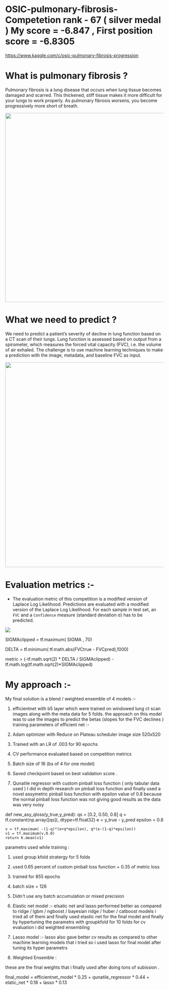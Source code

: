 # OSIC-pulmonary-fibrosis-Competetion rank - 67 ( silver medal ) My score = -6.847 , First position score = -6.8305
  https://www.kaggle.com/c/osic-pulmonary-fibrosis-progression

# What is pulmonary fibrosis ? 

Pulmonary fibrosis is a lung disease that occurs when lung tissue becomes damaged and scarred. This thickened, stiff tissue makes it more difficult for your lungs to work properly. As pulmonary fibrosis worsens, you become progressively more short of breath.

<img src="https://www.pulmonaryfibrosis.org/images/default-source/default-album/normal-and-impaired-gas-exchange.png?sfvrsn=c3b0918d_0" width=600>

# What we need to predict ?

We need to predict a patient’s severity of decline in lung function based on a CT scan of their lungs. Lung function is assessed based on output from a spirometer, which measures the forced vital capacity (FVC), i.e. the volume of air exhaled. The challenge is to use machine learning techniques to make a prediction with the image, metadata, and baseline FVC as input.


<img src="https://i.imgur.com/8AWVnqQ.png" width=650>

# Evaluation metrics :-

- The evaluation metric of this competition is a modified version of Laplace Log Likelihood. 
Predictions are evaluated with a modified version of the Laplace Log Likelihood. For each sample in test set, an `FVC` and a `Confidence` measure (standard deviation σ) has to be predicted.

![](https://i.imgur.com/tEIZvli.png)

SIGMAclipped = tf.maximum( SIGMA , 70)

DELTA = tf.minimum( tf.math.abs(FVCtrue - FVCpred),1000)

metric = (-tf.math.sqrt(2) * DELTA / SIGMAclipped) - tf.math.log(tf.math.sqrt(2)*SIGMAclipped)

# My approach :- 
My final solution is a blend / weighted ensemble of 4 models :-

1. efficientnet with b5 layer which were trained on  windowed lung ct scan images along with the meta data for 5 folds. 
the approach on this model was to use the images to predict the betas (slopes for the FVC declines ) 
training parameters of efficient net :-

1. Adam optimizer with Reduce on Plateau scheduler
image size 520x520
2. Trained with an LR of .003 for 90 epochs
3. CV performance evaluated based on competition metrics
4. Batch size of 16 (bs of 4 for one model)
5. Saved checkpoint based on best validation score . 

2. Qunatile regressor with custom pinball loss function ( only tabular data used )
I did in depth research on pinball loss function and finally used a novel assymetric pinball loss function with epsilon value of 0.8 
because the normal pinball loss function was not giving good results as the data was very noisy 

def new_asy_qloss(y_true,y_pred):
    qs = [0.2, 0.50, 0.8]
    q = tf.constant(np.array([qs]), dtype=tf.float32)
    e = y_true - y_pred
    epsilon = 0.8

    v = tf.maximum( -(1-q)*(e+q*epsilon), q*(e-(1-q)*epsilon))
    v1 = tf.maximum(v,0.0)
    return K.mean(v1)

parametrs used while training :

1. used group kfold stratergy for 5 folds 
2. used 0.65 percent of custom pinball loss function + 0.35 of metric loss 
3. trained for 855 epochs 
4. batch size = 128 
5. Didn't use any batch accumulation or mixed precision

3. Elastic net model :-
elsatic net and lasso performed better as compared to ridge / lgbm / ngboost / bayesian ridge / huber / catboost models i tried all of them and finally used elastic net for
the final model and finally by hypertuning the parametrs with groupkfold for 10 folds for cv evaluation i did weighted ensembling 

4. Lasso model :-
lasso also gave better cv results as compared to other machine learning models that i tried so  i used lasso for final model after tuning its hyper parametrs 

4. Weighted Ensemble :

these are the final weights that i finally used after doing tons of subission .

final_model = efficientnet_model * 0.25 + qunatile_regressor * 0.44 + elatic_net * 0.18 + lasso * 0.13


